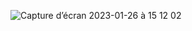![Capture d’écran 2023-01-26 à 15 12 02](https://user-images.githubusercontent.com/55185570/214861803-d853f3dc-815b-49f4-9907-468a091bd87d.png)
